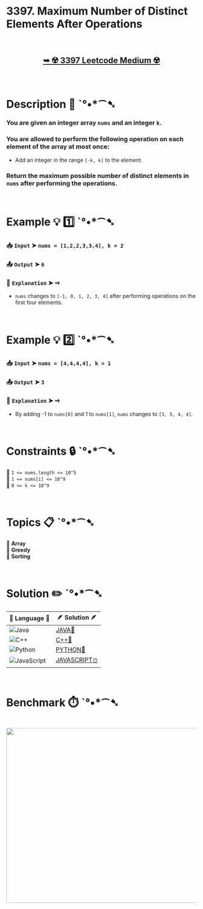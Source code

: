 # 3397. Maximum Number of Distinct Elements After Operations

</br>

<h2 align="center"> 

<a href="https://leetcode.com/problems/maximum-number-of-distinct-elements-after-operations/?envType=daily-question&envId=2025-10-18"><strong>➥ ☢️ 3397 Leetcode Medium ☢️ </strong></a>
</h2>

</br>

# Description 📜 ˋ°•*⁀➷

### You are given an integer array `nums` and an integer `k`.

### You are allowed to perform the following operation on each element of the array at most once:

- Add an integer in the range `[-k, k]` to the element.

### Return the maximum possible number of distinct elements in `nums` after performing the operations.

</br>

# Example 💡 1️⃣ ˋ°•*⁀➷

  ### 📥 `Input`  ➤ `nums = [1,2,2,3,3,4], k = 2`

  ### 📤 `Output`  ➤ `6`

  ### 🔦 `Explanation`  ➤ ➺

  - `nums` changes to `[-1, 0, 1, 2, 3, 4]` after performing operations on the first four elements.

</br>

# Example 💡 2️⃣ ˋ°•*⁀➷

  ### 📥 `Input`  ➤ `nums = [4,4,4,4], k = 1`

  ### 📤 `Output`  ➤ `3`

  ### 🔦 `Explanation`  ➤ ➺

  - By adding -1 to `nums[0]` and 1 to `nums[1]`, `nums` changes to `[3, 5, 4, 4]`.

</br>

# Constraints 🔒 ˋ°•*⁀➷

🔹 `1 <= nums.length <= 10^5` </br>
🔹 `1 <= nums[i] <= 10^9` </br>
🔹 `0 <= k <= 10^9` </br>

</br>

# Topics 📋 ˋ°•*⁀➷

🔸 **Array** </br>
🔸 **Greedy** </br>
🔸 **Sorting** </br>

</br>

# Solution ✏️ ˋ°•*⁀➷

| 📒 Language 📒  | 🪶 Solution 🪶 |
| ------------- | ------------- |
|  ![Java](https://img.shields.io/badge/java-%23ED8B00.svg?style=for-the-badge&logo=openjdk&logoColor=white)  | [JAVA🍁]() |
|  ![C++](https://img.shields.io/badge/c++-%2300599C.svg?style=for-the-badge&logo=c%2B%2B&logoColor=white)  | [C++🎲]()  |
|  ![Python](https://img.shields.io/badge/python-3670A0?style=for-the-badge&logo=python&logoColor=ffdd54)    | [PYTHON🍰]() |
| ![JavaScript](https://img.shields.io/badge/javascript-%23323330.svg?style=for-the-badge&logo=javascript&logoColor=%23F7DF1E)   | [JAVASCRIPT☃️]() |

</br>

# Benchmark ⏱️ ˋ°•*⁀➷

<h1  align="center" >

<img src ="https://github.com/user-attachments/assets/" width = "700px" height="462px" />

</h1>
